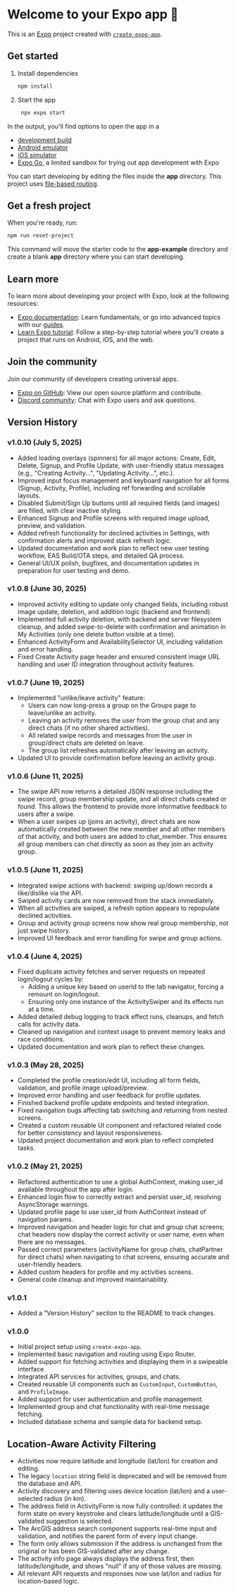 # Welcome to your Expo app 👋

This is an [Expo](https://expo.dev) project created with [`create-expo-app`](https://www.npmjs.com/package/create-expo-app).

## Get started

1. Install dependencies

   ```bash
   npm install
   ```

2. Start the app

   ```bash
    npx expo start
   ```

In the output, you'll find options to open the app in a

- [development build](https://docs.expo.dev/develop/development-builds/introduction/)
- [Android emulator](https://docs.expo.dev/workflow/android-studio-emulator/)
- [iOS simulator](https://docs.expo.dev/workflow/ios-simulator/)
- [Expo Go](https://expo.dev/go), a limited sandbox for trying out app development with Expo

You can start developing by editing the files inside the **app** directory. This project uses [file-based routing](https://docs.expo.dev/router/introduction).

## Get a fresh project

When you're ready, run:

```bash
npm run reset-project
```

This command will move the starter code to the **app-example** directory and create a blank **app** directory where you can start developing.

## Learn more

To learn more about developing your project with Expo, look at the following resources:

- [Expo documentation](https://docs.expo.dev/): Learn fundamentals, or go into advanced topics with our [guides](https://docs.expo.dev/guides).
- [Learn Expo tutorial](https://docs.expo.dev/tutorial/introduction/): Follow a step-by-step tutorial where you'll create a project that runs on Android, iOS, and the web.

## Join the community

Join our community of developers creating universal apps.

- [Expo on GitHub](https://github.com/expo/expo): View our open source platform and contribute.
- [Discord community](https://chat.expo.dev): Chat with Expo users and ask questions.

## Version History

### v1.0.10 (July 5, 2025)

- Added loading overlays (spinners) for all major actions: Create, Edit, Delete, Signup, and Profile Update, with user-friendly status messages (e.g., "Creating Activity...", "Updating Activity...", etc.).
- Improved input focus management and keyboard navigation for all forms (Signup, Activity, Profile), including ref forwarding and scrollable layouts.
- Disabled Submit/Sign Up buttons until all required fields (and images) are filled, with clear inactive styling.
- Enhanced Signup and Profile screens with required image upload, preview, and validation.
- Added refresh functionality for declined activities in Settings, with confirmation alerts and improved stack refresh logic.
- Updated documentation and work plan to reflect new user testing workflow, EAS Build/OTA steps, and detailed QA process.
- General UI/UX polish, bugfixes, and documentation updates in preparation for user testing and demo.

### v1.0.8 (June 30, 2025)

- Improved activity editing to update only changed fields, including robust image update, deletion, and addition logic (backend and frontend).
- Implemented full activity deletion, with backend and server filesystem cleanup, and added swipe-to-delete with confirmation and animation in My Activities (only one delete button visible at a time).
- Enhanced ActivityForm and AvailabilitySelector UI, including validation and error handling.
- Fixed Create Activity page header and ensured consistent image URL handling and user ID integration throughout activity features.

### v1.0.7 (June 19, 2025)

- Implemented "unlike/leave activity" feature:
  - Users can now long-press a group on the Groups page to leave/unlike an activity.
  - Leaving an activity removes the user from the group chat and any direct chats (if no other shared activities).
  - All related swipe records and messages from the user in group/direct chats are deleted on leave.
  - The group list refreshes automatically after leaving an activity.
- Updated UI to provide confirmation before leaving an activity group.

### v1.0.6 (June 11, 2025)

- The swipe API now returns a detailed JSON response including the swipe record, group membership update, and all direct chats created or found. This allows the frontend to provide more informative feedback to users after a swipe.
- When a user swipes up (joins an activity), direct chats are now automatically created between the new member and all other members of that activity, and both users are added to chat_member. This ensures all group members can chat directly as soon as they join an activity group.

### v1.0.5 (June 11, 2025)

- Integrated swipe actions with backend: swiping up/down records a like/dislike via the API.
- Swiped activity cards are now removed from the stack immediately.
- When all activities are swiped, a refresh option appears to repopulate declined activities.
- Group and activity group screens now show real group membership, not just swipe history.
- Improved UI feedback and error handling for swipe and group actions.

### v1.0.4 (June 4, 2025)

- Fixed duplicate activity fetches and server requests on repeated login/logout cycles by:
  - Adding a unique key based on userId to the tab navigator, forcing a remount on login/logout.
  - Ensuring only one instance of the ActivitySwiper and its effects run at a time.
- Added detailed debug logging to track effect runs, cleanups, and fetch calls for activity data.
- Cleaned up navigation and context usage to prevent memory leaks and race conditions.
- Updated documentation and work plan to reflect these changes.

### v1.0.3 (May 28, 2025)

- Completed the profile creation/edit UI, including all form fields, validation, and profile image upload/preview.
- Improved error handling and user feedback for profile updates.
- Finished backend profile update endpoints and tested integration.
- Fixed navigation bugs affecting tab switching and returning from nested screens.
- Created a custom reusable UI component and refactored related code for better consistency and layout responsiveness.
- Updated project documentation and work plan to reflect completed tasks.

### v1.0.2 (May 21, 2025)

- Refactored authentication to use a global AuthContext, making user_id available throughout the app after login.
- Enhanced login flow to correctly extract and persist user_id, resolving AsyncStorage warnings.
- Updated profile page to use user_id from AuthContext instead of navigation params.
- Improved navigation and header logic for chat and group chat screens; chat headers now display the correct activity or user name, even when there are no messages.
- Passed correct parameters (activityName for group chats, chatPartner for direct chats) when navigating to chat screens, ensuring accurate and user-friendly headers.
- Added custom headers for profile and my activities screens.
- General code cleanup and improved maintainability.

### v1.0.1

- Added a "Version History" section to the README to track changes.

### v1.0.0

- Initial project setup using `create-expo-app`.
- Implemented basic navigation and routing using Expo Router.
- Added support for fetching activities and displaying them in a swipeable interface.
- Integrated API services for activities, groups, and chats.
- Created reusable UI components such as `CustomInput`, `CustomButton`, and `ProfileImage`.
- Added support for user authentication and profile management.
- Implemented group and chat functionality with real-time message fetching.
- Included database schema and sample data for backend setup.

## Location-Aware Activity Filtering

- Activities now require latitude and longitude (lat/lon) for creation and editing.
- The legacy `location` string field is deprecated and will be removed from the database and API.
- Activity discovery and filtering uses device location (lat/lon) and a user-selected radius (in km).
- The address field in ActivityForm is now fully controlled: it updates the form state on every keystroke and clears latitude/longitude until a GIS-validated suggestion is selected.
- The ArcGIS address search component supports real-time input and validation, and notifies the parent form of every input change.
- The form only allows submission if the address is unchanged from the original or has been GIS-validated after any change.
- The activity info page always displays the address first, then latitude/longitude, and shows "null" if any of those values are missing.
- All relevant API requests and responses now use lat/lon and radius for location-based logic.
